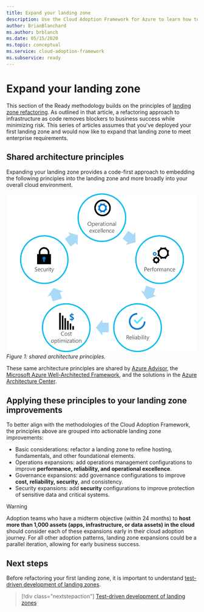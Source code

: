 ```yaml
---
title: Expand your landing zone
description: Use the Cloud Adoption Framework for Azure to learn how to expand a landing zone.
author: BrianBlanchard
ms.author: brblanch
ms.date: 05/15/2020
ms.topic: conceptual
ms.service: cloud-adoption-framework
ms.subservice: ready
---
```


# Expand your landing zone

This section of the Ready methodology builds on the principles of [landing zone refactoring](../landing-zone/refactor.md). As outlined in that article, a refactoring approach to infrastructure as code removes blockers to business success while minimizing risk. This series of articles assumes that you've deployed your first landing zone and would now like to expand that landing zone to meet enterprise requirements.

## Shared architecture principles

Expanding your landing zone provides a code-first approach to embedding the following principles into the landing zone and more broadly into your overall cloud environment.

![Shared architecture principles](../../_images/ready/shared-principles.png)
_Figure 1: shared architecture principles._

These same architecture principles are shared by [Azure Advisor](/azure/advisor/advisor-overview), the [Microsoft Azure Well-Architected Framework](/azure/architecture/framework), and the solutions in the [Azure Architecture Center](/azure/architecture).

## Applying these principles to your landing zone improvements

To better align with the methodologies of the Cloud Adoption Framework, the principles above are grouped into actionable landing zone improvements:

- Basic considerations: refactor a landing zone to refine hosting, fundamentals, and other foundational elements.
- Operations expansions: add operations management configurations to improve **performance, reliability, and operational excellence**.
- Governance expansions: add governance configurations to improve **cost, reliability, security**, and consistency.
- Security expansions: add **security** configurations to improve protection of sensitive data and critical systems.

> [!WARNING]
> Adoption teams who have a midterm objective (within 24 months) to **host more than 1,000 assets (apps, infrastructure, or data assets) in the cloud** should consider each of these expansions early in their cloud adoption journey. For all other adoption patterns, landing zone expansions could be a parallel iteration, allowing for early business success.

## Next steps

Before refactoring your first landing zone, it is important to understand [test-driven development of landing zones](./test-driven-development.md).

> [!div class="nextstepaction"]
> [Test-driven development of landing zones](./test-driven-development.md)
